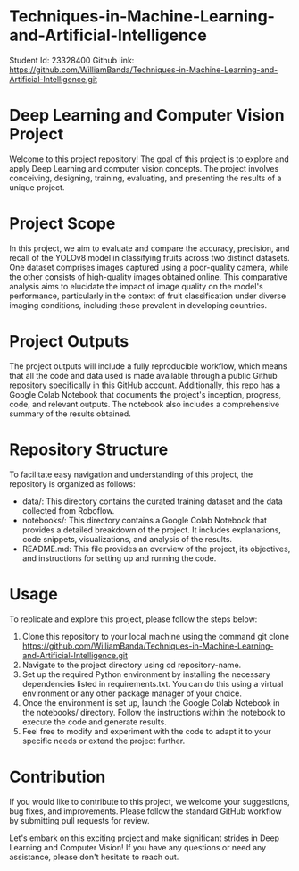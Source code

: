 # Techniques-in-Machine-Learning-and-Artificial-Intelligence
Student Id: 23328400
Github link: https://github.com/WilliamBanda/Techniques-in-Machine-Learning-and-Artificial-Intelligence.git

# Deep Learning and Computer Vision Project
Welcome to this project repository! The goal of this project is to explore and apply Deep Learning and computer vision concepts. The project involves conceiving, designing, training, evaluating, and presenting the results of a unique project.

# Project Scope
In this project, we aim to evaluate and compare the accuracy, precision, and recall of the YOLOv8 model in classifying fruits across two distinct datasets. One dataset comprises images captured using a poor-quality camera, while the other consists of high-quality images obtained online. This comparative analysis aims to elucidate the impact of image quality on the model's performance, particularly in the context of fruit classification under diverse imaging conditions, including those prevalent in developing countries.

# Project Outputs
The project outputs will include a fully reproducible workflow, which means that all the code and data used is made available through a public Github repository specifically in this GitHub account. Additionally, this repo has a Google Colab Notebook that documents the project's inception, progress, code, and relevant outputs. The notebook also includes a comprehensive summary of the results obtained.

# Repository Structure
To facilitate easy navigation and understanding of this project, the repository is organized as follows:
- data/: This directory contains the curated training dataset and the data collected from Roboflow.
- notebooks/: This directory contains a Google Colab Notebook that provides a detailed breakdown of the project. It includes explanations, code snippets, visualizations, and analysis of the results.
- README.md: This file provides an overview of the project, its objectives, and instructions for setting up and running the code.

# Usage
To replicate and explore this project, please follow the steps below:
1. Clone this repository to your local machine using the command git clone https://github.com/WilliamBanda/Techniques-in-Machine-Learning-and-Artificial-Intelligence.git
2. Navigate to the project directory using cd repository-name.
3. Set up the required Python environment by installing the necessary dependencies listed in requirements.txt. You can do this using a virtual environment or any other package manager of your choice.
4. Once the environment is set up, launch the Google Colab Notebook in the notebooks/ directory. Follow the instructions within the notebook to execute the code and generate results.
5. Feel free to modify and experiment with the code to adapt it to your specific needs or extend the project further.

# Contribution
If you would like to contribute to this project, we welcome your suggestions, bug fixes, and improvements. Please follow the standard GitHub workflow by submitting pull requests for review.

Let's embark on this exciting project and make significant strides in Deep Learning and Computer Vision! If you have any questions or need any assistance, please don't hesitate to reach out.
